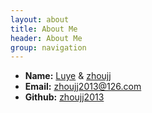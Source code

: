 ```yaml
---
layout: about
title: About Me
header: About Me
group: navigation
---
```

 * **Name:** [Luye](https://zhoujj2013.github.com/~luye) & [zhoujj](https://zhoujj2013.github.com/~zhoujj)
 * **Email:** [zhoujj2013@126.com](mailto:zhoujj2013@126.com)
 * **Github:** [zhoujj2013](https://zhoujj2013.github.com)
